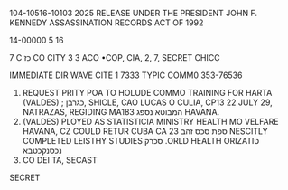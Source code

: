 104-10516-10103 2025 RELEASE UNDER THE PRESIDENT JOHN F. KENNEDY ASSASSINATION RECORDS ACT OF 1992

14-00000
5
16

7
C
כז
CO CITY
3 3 ACO
•COP, CIA, 2, 7,
SECRET CHICC

IMMEDIATE DIR WAVE CITE 1 7333
TYPIC COMM0
353-76536

1. REQUEST PRITY POA TO HOLUDE COMMO TRAINING FOR HARTA (VALDES)
; כגרבן, SHICLE, CAO LUCAS O CULIA, CP13 22 JULY 29, NATRAZAS,
REGIDING MA183 המבוטא נספג HAVANA.
2. (VALDES) PLOYED AS STATISTICIA MINISTRY HEALTH
MO VELFARE HAVANA, CZ COULD RETUR CUBA CA 23 ספת סכס
זהב NESCITLY COMPLETED LEISTHY STUDIES סכרק
.ORLD HEALTH ORIZATIט נכסנקכטבא
3. CO DEI TA,
SECAST

SECRET
